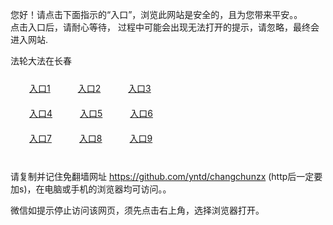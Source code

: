 您好！请点击下面指示的“入口”，浏览此网站是安全的，且为您带来平安。。 <br/>
点击入口后，请耐心等待， 过程中可能会出现无法打开的提示，请忽略，最终会进入网站. </br>

法轮大法在长春<br/>
<div style="padding:10px"><a style="margin:20px" target="_blank" href="https://dyw845xso19cq.cloudfront.net/2Qpsp?gfmjwlks" id="ccLink1" rel="nofollow">入口1</a> <a target="_blank" style="margin:20px" href="https://d1fd71ciyjwlvy.cloudfront.net/2Qpsp?hgjdzjph" id="ccLink2" rel="nofollow">入口2</a> <a style="margin:20px" target="_blank" href="https://d3n60rack2lw8j.cloudfront.net/2Qpsp?rtveopx" id="ccLink3" rel="nofollow">入口3</a></div>

<div style="padding:10px" ><a style="margin:20px" target="_blank" href="https://dyw845xso19cq.cloudfront.net/2Qpsp?gfmjwlks" id="ccLink4" rel="nofollow">入口4</a> <a style="margin:20px" href="https://d1fd71ciyjwlvy.cloudfront.net/2Qpsp?hgjdzjph" target="_blank" id="ccLink5" rel="nofollow">入口5</a> <a style="margin:20px" href="https://d3n60rack2lw8j.cloudfront.net/2Qpsp?rtveopx" target="_blank" id="ccLink6" rel="nofollow">入口6</a></div>

<div style="padding:10px"><a style="margin:20px" target="_blank" href="https://dyw845xso19cq.cloudfront.net/2Qpsp?gfmjwlks" id="ccLink7" rel="nofollow">入口7</a> <a style="margin:20px" href="https://d1fd71ciyjwlvy.cloudfront.net/2Qpsp?hgjdzjph" target="_blank" id="ccLink8" rel="nofollow">入口8</a> <a style="margin:20px" target="_blank" href="https://d3n60rack2lw8j.cloudfront.net/2Qpsp?rtveopx" id="ccLink9" rel="nofollow">入口9</a></div>

<br/>



请复制并记住免翻墙网址 https://github.com/yntd/changchunzx (http后一定要加s)，在电脑或手机的浏览器均可访问。。<br/>

微信如提示停止访问该网页，须先点击右上角，选择浏览器打开。
